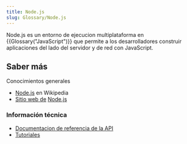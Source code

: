 ```yaml
---
title: Node.js
slug: Glossary/Node.js
---
```


Node.js es un entorno de ejecucion multiplataforma en {{Glossary("JavaScript")}} que permite a los desarrolladores construir aplicaciones del lado del servidor y de red con JavaScript.

## Saber más

Conocimientos generales

- [Node.js](https://es.wikipedia.org/wiki/Node.js) en Wikipedia
- [Sitio web de](https://nodejs.org/) [Node.js](https://nodejs.org/)

### Información técnica

- [Documentacion de referencia de la API](https://nodejs.org/api/)
- [Tutoriales](https://nodejs.org/documentation/tutorials/)

